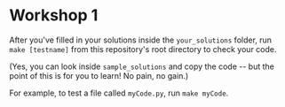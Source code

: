 # Workshop 1

After you've filled in your solutions inside the `your_solutions` folder, run `make [testname]` from this repository's root directory to check your code.

(Yes, you can look inside `sample_solutions` and copy the code -- but the point of this is for you to learn! No pain, no gain.)

For example, to test a file called `myCode.py`, run `make myCode`.

